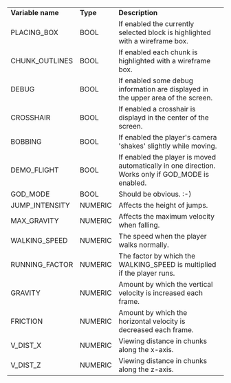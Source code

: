 <table>
<tr>
<td><b>Variable name</b></td><td><b>Type</b><td><b>Description</b></td>
</tr>
<tr>
<td>PLACING_BOX</td><td>BOOL</td><td>If enabled the currently selected block is highlighted with a wireframe box.</td>
</tr>
<tr>
<td>CHUNK_OUTLINES</td><td>BOOL</td><td>If enabled each chunk is highlighted with a wireframe box.</td>
</tr>
<tr>
<td>DEBUG</td><td>BOOL</td><td>If enabled some debug information are displayed in the upper area of the screen.</td>
</tr>
<tr>
<td>CROSSHAIR</td><td>BOOL</td><td>If enabled a crosshair is displayd in the center of the screen.</td>
</tr>
<tr>
<td>BOBBING</td><td>BOOL</td><td>If enabled the player's camera 'shakes' slightly while moving.</td>
</tr>
<tr>
<td>DEMO_FLIGHT</td><td>BOOL</td><td>If enabled the player is moved automatically in one direction. Works only if GOD_MODE is enabled.</td>
</tr>
<tr>
<td>GOD_MODE</td><td>BOOL</td><td>Should be obvious. :-)</td>
</tr>
<tr>
<td>JUMP_INTENSITY</td><td>NUMERIC</td><td>Affects the height of jumps.</td>
</tr>
<tr>
<td>MAX_GRAVITY</td><td>NUMERIC</td><td>Affects the maximum velocity when falling.</td>
</tr>
<tr>
<td>WALKING_SPEED</td><td>NUMERIC</td><td>The speed when the player walks normally.</td>
</tr>
<tr>
<td>RUNNING_FACTOR</td><td>NUMERIC</td><td>The factor by which the WALKING_SPEED is multiplied if the player runs.</td>
</tr>
<tr>
<td>GRAVITY</td><td>NUMERIC</td><td>Amount by which the vertical velocity is increased each frame.</td>
</tr>
<tr>
<td>FRICTION</td><td>NUMERIC</td><td>Amount by which the horizontal velocity is decreased each frame.</td>
</tr>
<tr>
<td>V_DIST_X</td><td>NUMERIC</td><td>Viewing distance in chunks along the x-axis.</td>
</tr>
<tr>
<td>V_DIST_Z</td><td>NUMERIC</td><td>Viewing distance in chunks along the z-axis.</td>
</tr>
</table>
